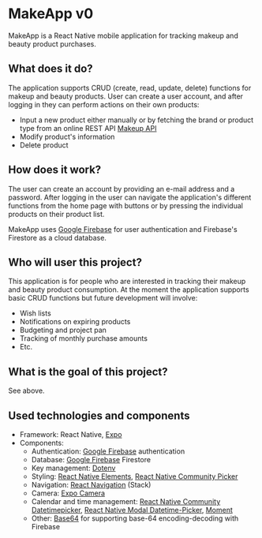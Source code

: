 # MakeApp v0

MakeApp is a React Native mobile application for tracking makeup and beauty product purchases.

## What does it do?

The application supports CRUD (create, read, update, delete) functions for makeup and beauty products. User can create a user account, and after logging in they can perform actions on their own products:

- Input a new product either manually or by fetching the brand or product type from an online REST API [Makeup API](http://makeup-api.herokuapp.com/api/v1/products.json)
- Modify product's information
- Delete product

## How does it work?

The user can create an account by providing an e-mail address and a password. After logging in the user can navigate the application's different functions from the home page with buttons or by pressing the individual products on their product list.

MakeApp uses [Google Firebase](https://firebase.google.com/) for user authentication and Firebase's Firestore as a cloud database.

## Who will user this project?

This application is for people who are interested in tracking their makeup and beauty product consumption. At the moment the application supports basic CRUD functions but future development will involve:

- Wish lists
- Notifications on expiring products
- Budgeting and project pan
- Tracking of monthly purchase amounts
- Etc.

## What is the goal of this project?

See above.

## Used technologies and components

- Framework: React Native, [Expo](https://expo.io/)
- Components:
  - Authentication: [Google Firebase](https://firebase.google.com/) authentication
  - Database: [Google Firebase](https://firebase.google.com/) Firestore
  - Key management: [Dotenv](https://github.com/motdotla/dotenv)
  - Styling: [React Native Elements](https://react-native-elements.github.io/react-native-elements/), [React Native Community Picker](https://github.com/react-native-community/react-native-picker)
  - Navigation: [React Navigation](https://reactnavigation.org/) (Stack)
  - Camera: [Expo Camera](https://docs.expo.io/versions/v37.0.0/sdk/camera/)
  - Calendar and time management: [React Native Community Datetimepicker](https://github.com/react-native-community/datetimepicker), [React Native Modal Datetime-Picker](https://github.com/mmazzarolo/react-native-modal-datetime-picker), [Moment](https://momentjs.com/)
  - Other: [Base64](https://www.npmjs.com/package/react-native-base64) for supporting base-64 encoding-decoding with Firebase
